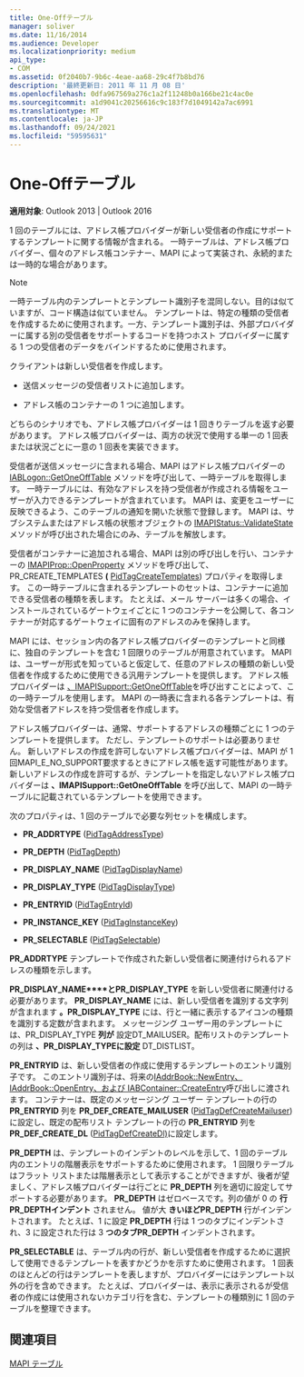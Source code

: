 ```yaml
---
title: One-Offテーブル
manager: soliver
ms.date: 11/16/2014
ms.audience: Developer
ms.localizationpriority: medium
api_type:
- COM
ms.assetid: 0f2040b7-9b6c-4eae-aa68-29c4f7b8bd76
description: '最終更新日: 2011 年 11 月 08 日'
ms.openlocfilehash: 0dfa967569a276c1a2f11248b0a166be21c4ac0e
ms.sourcegitcommit: a1d9041c20256616c9c183f7d1049142a7ac6991
ms.translationtype: MT
ms.contentlocale: ja-JP
ms.lasthandoff: 09/24/2021
ms.locfileid: "59595631"
---
```

# <a name="one-off-tables"></a>One-Offテーブル

**適用対象**: Outlook 2013 | Outlook 2016 
  
1 回のテーブルには、アドレス帳プロバイダーが新しい受信者の作成にサポートするテンプレートに関する情報が含まれる。 一時テーブルは、アドレス帳プロバイダー、個々のアドレス帳コンテナー、MAPI によって実装され、永続的または一時的な場合があります。 
  
> [!NOTE]
> 一時テーブル内のテンプレートとテンプレート識別子を混同しない。目的は似ていますが、コード構造は似ていません。 テンプレートは、特定の種類の受信者を作成するために使用されます。一方、テンプレート識別子は、外部プロバイダーに属する別の受信者をサポートするコードを持つホスト プロバイダーに属する 1 つの受信者のデータをバインドするために使用されます。 
  
クライアントは新しい受信者を作成します。
  
- 送信メッセージの受信者リストに追加します。
    
- アドレス帳のコンテナーの 1 つに追加します。
    
どちらのシナリオでも、アドレス帳プロバイダーは 1 回きりテーブルを返す必要があります。 アドレス帳プロバイダーは、両方の状況で使用する単一の 1 回表または状況ごとに一意の 1 回表を実装できます。 
  
受信者が送信メッセージに含まれる場合、MAPI はアドレス帳プロバイダーの [IABLogon::GetOneOffTable](iablogon-getoneofftable.md) メソッドを呼び出して、一時テーブルを取得します。 一時テーブルには、有効なアドレスを持つ受信者が作成される情報をユーザーが入力できるテンプレートが含まれています。 MAPI は、変更をユーザーに反映できるよう、このテーブルの通知を開いた状態で登録します。 MAPI は、サブシステムまたはアドレス帳の状態オブジェクトの [IMAPIStatus::ValidateState](imapistatus-validatestate.md) メソッドが呼び出された場合にのみ、テーブルを解放します。 
  
受信者がコンテナーに追加される場合、MAPI は別の呼び出しを行い、コンテナーの [IMAPIProp::OpenProperty](imapiprop-openproperty.md) メソッドを呼び出して、PR_CREATE_TEMPLATES **(** [PidTagCreateTemplates](pidtagcreatetemplates-canonical-property.md)) プロパティを取得します。 この一時テーブルに含まれるテンプレートのセットは、コンテナーに追加できる受信者の種類を表します。 たとえば、メール サーバーは多くの場合、インストールされているゲートウェイごとに 1 つのコンテナーを公開して、各コンテナーが対応するゲートウェイに固有のアドレスのみを保持します。
  
MAPI には、セッション内の各アドレス帳プロバイダーのテンプレートと同様に、独自のテンプレートを含む 1 回限りのテーブルが用意されています。 MAPI は、ユーザーが形式を知っていると仮定して、任意のアドレスの種類の新しい受信者を作成するために使用できる汎用テンプレートを提供します。 アドレス帳プロバイダーは [、IMAPISupport::GetOneOffTable](imapisupport-getoneofftable.md)を呼び出すことによって、この一時テーブルを使用します。 MAPI の一時表に含まれる各テンプレートは、有効な受信者アドレスを持つ受信者を作成します。
  
アドレス帳プロバイダーは、通常、サポートするアドレスの種類ごとに 1 つのテンプレートを提供します。 ただし、テンプレートのサポートは必要ありません。 新しいアドレスの作成を許可しないアドレス帳プロバイダーは、MAPI が 1 回MAPI_E_NO_SUPPORT要求するときにアドレス帳を返す可能性があります。 新しいアドレスの作成を許可するが、テンプレートを指定しないアドレス帳プロバイダーは **、IMAPISupport::GetOneOffTable** を呼び出して、MAPI の一時テーブルに記載されているテンプレートを使用できます。 
  
次のプロパティは、1 回のテーブルで必要な列セットを構成します。
  
- **PR_ADDRTYPE** ([PidTagAddressType](pidtagaddresstype-canonical-property.md))
    
- **PR_DEPTH** ([PidTagDepth](pidtagdepth-canonical-property.md))
    
- **PR_DISPLAY_NAME** ([PidTagDisplayName](pidtagdisplayname-canonical-property.md))
    
- **PR_DISPLAY_TYPE** ([PidTagDisplayType](pidtagdisplaytype-canonical-property.md))
    
- **PR_ENTRYID** ([PidTagEntryId](pidtagentryid-canonical-property.md))
    
- **PR_INSTANCE_KEY** ([PidTagInstanceKey](pidtaginstancekey-canonical-property.md))
    
- **PR_SELECTABLE** ([PidTagSelectable](pidtagselectable-canonical-property.md))
    
 **PR_ADDRTYPE** テンプレートで作成された新しい受信者に関連付けられるアドレスの種類を示します。 
  
 **PR_DISPLAY_NAME****とPR_DISPLAY_TYPE** を新しい受信者に関連付ける必要があります。 **PR_DISPLAY_NAME** には、新しい受信者を識別する文字列が含まれます **。PR_DISPLAY_TYPE** には、行と一緒に表示するアイコンの種類を識別する定数が含まれます。 メッセージング ユーザー用のテンプレートには、PR_DISPLAY_TYPE **列が** 設定DT_MAILUSER。配布リストのテンプレートの列は **、PR_DISPLAY_TYPEに設定** DT_DISTLIST。 
  
 **PR_ENTRYID** は、新しい受信者の作成に使用するテンプレートのエントリ識別子です。 このエントリ識別子は、将来の[IAddrBook::NewEntry、IAddrBook::OpenEntry、](iaddrbook-openentry.md)[および IABContainer::CreateEntry](iabcontainer-createentry.md)呼び出しに渡されます。 [](iaddrbook-newentry.md) コンテナーは、既定のメッセージング ユーザー テンプレートの行の **PR_ENTRYID** 列を **PR_DEF_CREATE_MAILUSER** ([PidTagDefCreateMailuser](pidtagdefcreatemailuser-canonical-property.md)) に設定し、既定の配布リスト テンプレートの行の **PR_ENTRYID** 列を **PR_DEF_CREATE_DL** ([PidTagDefCreateDl)](pidtagdefcreatedl-canonical-property.md)に設定します。 
  
 **PR_DEPTH** は、テンプレートのインデントのレベルを示して、1 回のテーブル内のエントリの階層表示をサポートするために使用されます。 1 回限りテーブルはフラット リストまたは階層表示として表示することができますが、後者が望ましく、アドレス帳プロバイダーは行ごとに **PR_DEPTH** 列を適切に設定してサポートする必要があります。 **PR_DEPTH** はゼロベースです。列の値が 0 の **行PR_DEPTHインデント** されません。 値が大 **きいほどPR_DEPTH** 行がインデントされます。 たとえば、1 に設定 **PR_DEPTH** 行は 1 つのタブにインデントされ、3 に設定された行は 3 **つのタブPR_DEPTH** インデントされます。 
  
 **PR_SELECTABLE** は、テーブル内の行が、新しい受信者を作成するために選択して使用できるテンプレートを表すかどうかを示すために使用されます。 1 回表のほとんどの行はテンプレートを表しますが、プロバイダーにはテンプレート以外の行を含めできます。 たとえば、プロバイダーは、表示に表示されるが受信者の作成には使用されないカテゴリ行を含む、テンプレートの種類別に 1 回のテーブルを整理できます。 
  
## <a name="see-also"></a>関連項目



[MAPI テーブル](mapi-tables.md)

